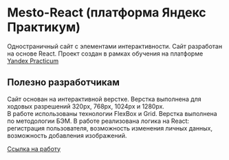 # Mesto-React (платформа Яндекс Практикум)
Одностраничный сайт с элементами интерактивности.
Сайт разработан на основе React.
Проект создан в рамках обучения на платформе [Yandex Practicum](https://practicum.yandex.ru) 

## Полезно разработчикам
Сайт основан на интерактивной верстке.
Верстка выполнена для ходовых разрешений 320px, 768px, 1024px и 1280px.  
В работе использованы технологии FlexBox и Grid. Верстка выполнена по методологии БЭМ. В работе реализована логика на React: регистрация пользователя, возможность изменения личных данных, возможность добавления изображений.

[Cсылка на работу](https://ksenianartova.github.io/mesto-react/)
